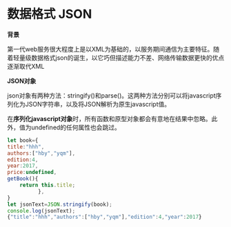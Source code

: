 # 数据格式 JSON

**背景**

第一代web服务很大程度上是以XML为基础的，以服务期间通信为主要特征。随着轻量级数据格式json的诞生，以它巧但描述能力不差、网络传输数据更快的优点逐渐取代XML

**JSON对象**

json对象有两种方法：stringify()和parse()。这两种方法分别可以将javascript序列化为JSON字符串，以及将JSON解析为原生javascript值。

在**序列化javascript对象**时，所有函数和原型对象都会有意地在结果中忽略。此外，值为undefined的任何属性也会跳过。

```javascript
let book={
title:"hhh",
authors:["hby","yqm"],
edition:4,
year:2017,
price:undefined,
getBook(){
    return this.title;
          },
}
let jsonText=JSON.stringify(book);
console.log(jsonText);
{"title":"hhh","authors":["hby","yqm"],"edition":4,"year":2017}
```